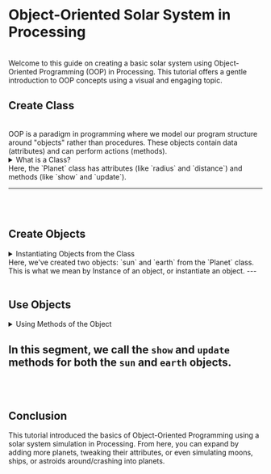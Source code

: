 # Object-Oriented Solar System in Processing
<br>
Welcome to this guide on creating a basic solar system using Object-Oriented Programming (OOP) in Processing. This tutorial offers a gentle introduction to OOP concepts using a visual and engaging topic.


## Create Class
<br>
OOP is a paradigm in programming where we model our program structure around "objects" rather than procedures. These objects contain data (attributes) and can perform actions (methods).

<details>
<summary>What is a Class?</summary>

In OOP, a class is a blueprint for creating objects. For our solar system, we'll think of each planet as an object, and they will be created from the `Planet` class. 

<pre>
    <code>
  class Planet {
    float radius;
    float distance;
    float angle;
    float orbitspeed;
    PVector position;

    Planet(float r, float d, float o) {
      radius = r;
      distance = d;
      orbitspeed = o;
      angle = random(TWO_PI);
      position = new PVector();
    }

    void show() {
      fill(255);
      ellipse(position.x, position.y, radius*2, radius*2);
    }

    void update() {
      position.x = distance * cos(angle);
      position.y = distance * sin(angle);
      angle += orbitspeed;
    }
  }
  </code>
    </pre>
</details>
Here, the `Planet` class has attributes (like `radius` and `distance`) and methods (like `show` and `update`).

---

<br>
<br> 


## Create Objects

<details>
<summary>Instantiating Objects from the Class</summary>

With our class defined, we can create objects, which are instances of this class. 

<pre>
    <code>
    Planet sun;
    Planet earth;

    void setup() {
      size(800, 800);
      sun = new Planet(50, 0, 0); // Sun at the center
      earth = new Planet(25, 200, 0.02); // Earth with a distance from the sun
    }
</code>
    </pre>

</details>
Here, we've created two objects: `sun` and `earth` from the `Planet` class. This is what we mean by Instance of an object, or instantiate an object.
---




<br>
<br>


## Use Objects

<details>
<summary>Using Methods of the Object</summary>

Each object can use the methods defined in the `Planet` class.

<pre>
    <code>
    void draw() {
    background(0);
    translate(width/2, height/2); // Center the solar system

    sun.show();  // Display the sun
    sun.update();  // Update the sun's position
    
    pushMatrix();  // Save the current coordinate system
    rotate(earth.angle);  // Rotate for Earth's orbit
    earth.show();  // Display the earth
    earth.update();  // Update the earth's position
    popMatrix();  // Restore the previous coordinate system
  }
</code>
    </pre>

</details>

In this segment, we call the `show` and `update` methods for both the `sun` and `earth` objects.
---

<br>
<br>

## Conclusion

This tutorial introduced the basics of Object-Oriented Programming using a solar system simulation in Processing. From here, you can expand by adding more planets, tweaking their attributes, or even simulating moons, ships, or astroids around/crashing into planets.
